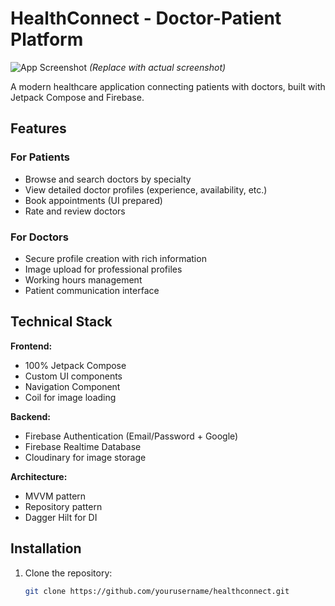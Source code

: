 # HealthConnect - Doctor-Patient Platform

![App Screenshot](https://via.placeholder.com/300x600?text=HealthConnect+Screenshot) 
*(Replace with actual screenshot)*

A modern healthcare application connecting patients with doctors, built with Jetpack Compose and Firebase.

## Features

### For Patients
- Browse and search doctors by specialty
- View detailed doctor profiles (experience, availability, etc.)
- Book appointments (UI prepared)
- Rate and review doctors

### For Doctors
- Secure profile creation with rich information
- Image upload for professional profiles
- Working hours management
- Patient communication interface

## Technical Stack

**Frontend:**
- 100% Jetpack Compose
- Custom UI components
- Navigation Component
- Coil for image loading

**Backend:**
- Firebase Authentication (Email/Password + Google)
- Firebase Realtime Database
- Cloudinary for image storage

**Architecture:**
- MVVM pattern
- Repository pattern
- Dagger Hilt for DI

## Installation

1. Clone the repository:
   ```bash
   git clone https://github.com/yourusername/healthconnect.git
